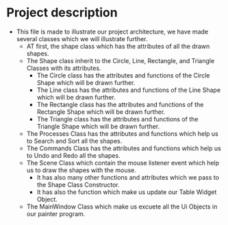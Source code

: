 # Project description
-   This file is made to illustrate our project architecture, we have made several classes which we will illustrate further.
    -   AT first, the shape class which has the attributes of all the drawn shapes.
    -   The Shape class inherit to the Circle, Line, Rectangle, and Triangle Classes with its attributes.
        -   The Circle class has the attributes and functions of the Circle Shape which will be drawn further.
        -   The Line class has the attributes and functions of the Line Shape which will be drawn further.
        -   The Rectangle class has the attributes and functions of the Rectangle Shape which will be drawn further.
        -   The Triangle class has the attributes and functions of the Triangle Shape which will be drawn further.
    -   The Processes Class has the attributes and functions which help us to Search and Sort all the shapes.
    -   The Commands Class has the attributes and functions which help us to Undo and Redo all the shapes.
    -   The Scene Class which contain the mouse listener event which help us to draw the shapes with the mouse.
        -   It has also many other functions and attributes which we pass to the Shape Class Constructor.
        -   It has also the function which make us update our Table Widget Object.
    -   The MainWindow Class which make us excuete all the Ui Objects in our painter program.
